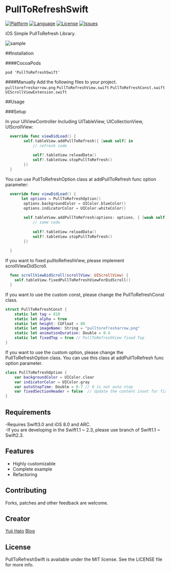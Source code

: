 PullToRefreshSwift
==================

[![Platform](http://img.shields.io/badge/platform-ios-blue.svg?style=flat
)](https://developer.apple.com/iphone/index.action)
[![Language](http://img.shields.io/badge/language-swift-brightgreen.svg?style=flat
)](https://developer.apple.com/swift)
[![License](http://img.shields.io/badge/license-MIT-lightgrey.svg?style=flat
)](http://mit-license.org)
[![Issues](https://img.shields.io/github/issues/dekatotoro/PullToRefreshSwift.svg?style=flat
)](https://github.com/dekatotoro/PullToRefreshSwift/issues?state=open)



iOS Simple PullToRefresh Library.

![sample](Screenshots/PullToRefreshSwift.gif)

##Installation

####CocoaPods
```
pod 'PullToRefreshSwift'
```

####Manually
Add the following files to your project. 
`pulltorefresharrow.png`
`PullToRefreshView.swift`
`PullToRefreshConst.swift`
`UIScrollViewExtension.swift`


##Usage

###Setup

In your UIViewController Including UITableView, UICollectionView, UIScrollView:
```swift
  override func viewDidLoad() {
        self.tableView.addPullToRefresh({ [weak self] in
            // refresh code
            
            self?.tableView.reloadData()
            self?.tableView.stopPullToRefresh()
        })
  }
```

You can use PullToRefreshOption class at addPullToRefresh func option parameter:
```swift
  override func viewDidLoad() {
       let options = PullToRefreshOption()
        options.backgroundColor = UIColor.blueColor()
        options.indicatorColor = UIColor.whiteColor()
        
        self.tableView.addPullToRefresh(options: options, { [weak self] in
            // some code
            
            self?.tableView.reloadData()
            self?.tableView.stopPullToRefresh()
        })
        
  }
```
  
If you want to fixed pulltoRefreshView, please implement scrollViewDidScroll.
```swift
  func scrollViewDidScroll(scrollView: UIScrollView) {
    self.tableView.fixedPullToRefreshViewForDidScroll()
  }  
```
  
If you want to use the custom const, please change the PullToRefreshConst class.
```swift
struct PullToRefreshConst {
    static let tag = 810
    static let alpha = true
    static let height: CGFloat = 80
    static let imageName: String = "pulltorefresharrow.png"
    static let animationDuration: Double = 0.4
    static let fixedTop = true // PullToRefreshView fixed Top
}
```
If you want to use the custom option, please change the PullToRefreshOption class.
You can use this class at addPullToRefresh func option parameter.
```swift
class PullToRefreshOption {
    var backgroundColor = UIColor.clear
    var indicatorColor = UIColor.gray
    var autoStopTime: Double = 0.7 // 0 is not auto stop
    var fixedSectionHeader = false  // Update the content inset for fixed section headers
}
```

## Requirements
-Requires Swift3.0 and iOS 8.0 and ARC.  
-If you are developing in the Swift1.1 ~ 2.3, please use branch of Swift1.1 ~ Swift2.3.  

## Features
- Highly customizable
- Complete example
- Refactoring

## Contributing

Forks, patches and other feedback are welcome.

## Creator

[Yuji Hato](https://github.com/dekatotoro) 
[Blog](http://buzzmemo.blogspot.jp/)

## License

PullToRefreshSwift is available under the MIT license. See the LICENSE file for more info.
